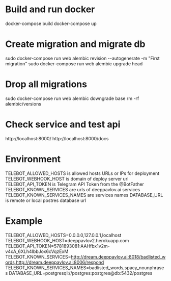 # Build and run docker
docker-compose build
docker-compose up

# Create migration and migrate db
sudo docker-compose run web alembic revision --autogenerate -m "First migration"
sudo docker-compose run web alembic upgrade head

# Drop all migrations
sudo docker-compose run web alembic downgrade base
rm -rf alembic/versions

# Check service and test api
http://localhost:8000/
http://localhost:8000/docs

# Environment
TELEBOT_ALLOWED_HOSTS is allowed hosts URLs or IPs for deployment
TELEBOT_WEBHOOK_HOST is domain of deploy server url
TELEBOT_API_TOKEN is Telegram API Token from the @BotFather
TELEBOT_KNOWN_SERVICES are urls of deeppavlov.ai services
TELEBOT_KNOWN_SERVICES_NAMES are services names
DATABASE_URL is remote or local postres database url

# Example
TELEBOT_ALLOWED_HOSTS=0.0.0.0,127.0.0.1,localhost
TELEBOT_WEBHOOK_HOST=deeppavlov2.herokuapp.com
TELEBOT_API_TOKEN=5781893081:AAHfbx1v2m-v4cA_6XLh4IbbJox6cVqzExM
TELEBOT_KNOWN_SERVICES=http://dream.deeppavlov.ai:8018/badlisted_words,http://dream.deeppavlov.ai:8006/respond
TELEBOT_KNOWN_SERVICES_NAMES=badlisted_words,spacy_nounphrases
DATABASE_URL=postgresql://postgres:postgres@db:5432/postgres
